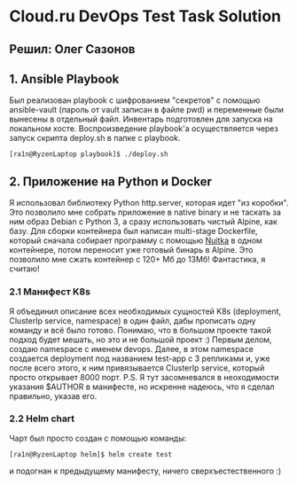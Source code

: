 # Cloud.ru DevOps Test Task Solution

## Решил: Олег Сазонов

## 1. Ansible Playbook

Был реализован playbook с шифрованием "секретов" с помощью ansible-vault (пароль от vault записан в файле pwd) и переменные были вынесены в отдельный файл. Инвентарь подготовлен для запуска на локальном хосте. Воспроизведение playbook'а осуществляется через запуск скрипта deploy.sh в папке с playbook.
```console
[ra1n@RyzenLaptop playbook]$ ./deploy.sh
```

## 2. Приложение на Python и Docker
Я использовал библиотеку Python http.server, которая идет "из коробки". Это позволило мне собрать приложение в native binary и не таскать за ним образ Debian с Python 3, а сразу использовать чистый Alpine, как базу. Для сборки контейнера был написан multi-stage Dockerfile, который сначала собирает программу с помощью [Nuitka](https://nuitka.net/) в одном контейнере, потом переносит уже готовый бинарь в Alpine. Это позволило мне сжать контейнер с 120+ Мб до 13Мб! Фантастика, я считаю!

### 2.1 Манифест K8s
Я объединил описание всех необходимых сущностей K8s (deployment, ClusterIp service, namespace) в один файл, дабы прописать одну команду и всё было готово. Понимаю, что в большом проекте такой подход будет мешать, но это и не большой проект :)
Первым делом, создаю namespace с именем devops. Далее, в этом namespace создается deployment под названием test-app с 3 репликами и, уже после всего этого, к ним привязывается ClusterIp service, который просто открывает 8000 порт.
P.S. Я тут засомневался в неоходимости указания $AUTHOR в манифесте, но искренне надеюсь, что я сделал правильно, указав его.
### 2.2 Helm chart
Чарт был просто создан с помощью команды:
```console
[ra1n@RyzenLaptop helm]$ helm create test
```
и подогнан к предыдущему манифесту, ничего сверхъестественного :)